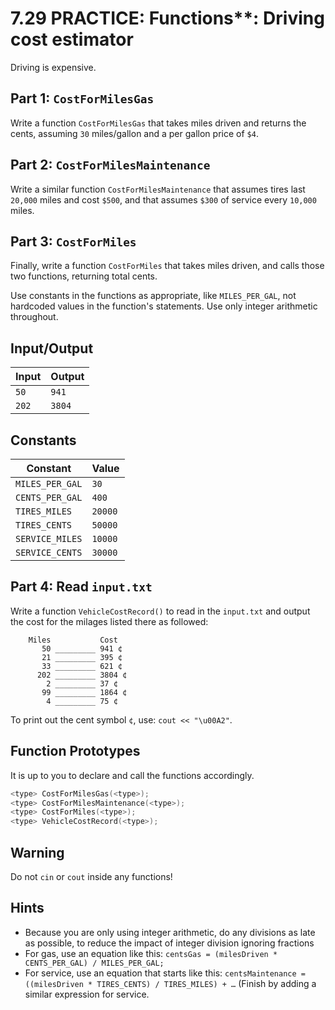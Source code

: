 # 7.29 PRACTICE: Functions**: Driving cost estimator
Driving is expensive.

## Part 1: `CostForMilesGas`
Write a function `CostForMilesGas` that takes miles driven and returns the cents,
assuming `30` miles/gallon and a per gallon price of `$4`.

## Part 2: `CostForMilesMaintenance`
Write a similar function `CostForMilesMaintenance` that assumes tires last
`20,000` miles and cost `$500`,
and that assumes `$300` of service every `10,000` miles.

## Part 3: `CostForMiles`
Finally, write a function `CostForMiles` that takes miles driven,
and calls those two functions, returning total cents.

Use constants in the functions as appropriate, like `MILES_PER_GAL`,
not hardcoded values in the function's statements.
Use only integer arithmetic throughout.

## Input/Output
Input | Output
--- | ---
`50` | `941`
`202` | `3804`

## Constants
Constant | Value
--- | ---
`MILES_PER_GAL` | `30`
`CENTS_PER_GAL` | `400`
`TIRES_MILES` | `20000`
`TIRES_CENTS` | `50000`
`SERVICE_MILES` | `10000`
`SERVICE_CENTS` | `30000`

## Part 4: Read `input.txt`
Write a function `VehicleCostRecord()` to read in the `input.txt`
and output the cost for the milages listed there as followed:

```
    Miles           Cost
       50 _________ 941 ¢
       21 _________ 395 ¢
       33 _________ 621 ¢
      202 _________ 3804 ¢
        2 _________ 37 ¢
       99 _________ 1864 ¢
        4 _________ 75 ¢
```

To print out the cent symbol `¢`, use: `cout << "\u00A2"`.

## Function Prototypes
It is up to you to declare and call the functions accordingly.
```cpp
<type> CostForMilesGas(<type>);
<type> CostForMilesMaintenance(<type>);
<type> CostForMiles(<type>);
<type> VehicleCostRecord(<type>);
```

## Warning
Do not `cin` or `cout` inside any functions!

## Hints
* Because you are only using integer arithmetic, do any divisions as late as possible, to reduce the impact of integer division ignoring fractions
* For gas, use an equation like this: `centsGas = (milesDriven * CENTS_PER_GAL) / MILES_PER_GAL;`
* For service, use an equation that starts like this: `centsMaintenance = ((milesDriven * TIRES_CENTS) / TIRES_MILES) + …`
(Finish by adding a similar expression for service.